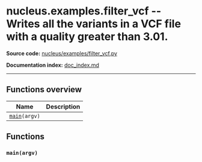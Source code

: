 # nucleus.examples.filter_vcf -- Writes all the variants in a VCF file with a quality greater than 3.01.
**Source code:** [nucleus/examples/filter_vcf.py](https://github.com/google/nucleus/tree/master/nucleus/examples/filter_vcf.py)

**Documentation index:** [doc_index.md](../../doc_index.md)

---


## Functions overview
Name | Description
-----|------------
[`main`](#main)`(argv)` | 

## Functions
<a name="main"></a>
### `main(argv)`


